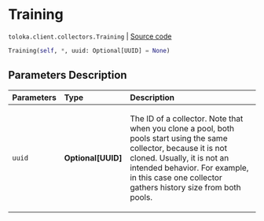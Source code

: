 # Training
`toloka.client.collectors.Training` | [Source code](https://github.com/Toloka/toloka-kit/blob/v1.1.4/src/client/collectors.py#L489)

```python
Training(self, *, uuid: Optional[UUID] = None)
```

## Parameters Description

| Parameters | Type | Description |
| :----------| :----| :-----------|
`uuid`|**Optional\[UUID\]**|<p>The ID of a collector. Note that when you clone a pool, both pools start using the same collector, because it is not cloned. Usually, it is not an intended behavior. For example, in this case one collector gathers history size from both pools.</p>
